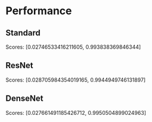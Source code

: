 # Performance

## Standard

Scores: [0.02746533416211605, 0.993838369846344]

## ResNet

Scores: [0.028705984354019165, 0.9944949746131897]

## DenseNet

Scores: [0.027661491185426712, 0.9950504899024963]
